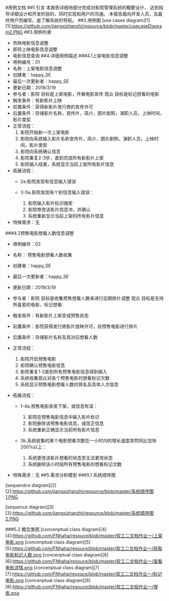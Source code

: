 #用例文档
##1.引言
    本报告详细地部分完成对影院管理系统的概要设计，
    达到指导详细设计和开发的目的，同时实现和用户的沟通。
    本报告面向开发人员，及最终用户而编写，是了解系统的导航。
##2.用例图
[use cases diagram][1]
[1]:https://github.com/jiangxizhanzhi/resource/blob/master/usecaseDiagram2.PNG
##3.用例列表
- 热映电影信息调整
- 即将上映电影信息调整
- 电影信息查询
##4.详细用例描述
###4.1上架电影信息调整
- 用例编号：01
- 名称：上架电影信息调整
- 创建者：happy_SE
- 最后一次更新者：happy_SE
- 更新日期：2019/3/19
- 参与者：影院 目标是上架电影，开展电影宣传 观众 目标是标记想看的电影
- 触发条件：有新影片上映
- 前置条件：获得新影片发行商的宣传许可
- 后置条件：存储影片名称，宣传片，简介，图片剧照，演职人员，上映时间，影片类型
- 正常流程：  
    1. 影院开始新一次上架电影  
    2. 影院向系统输入影片名称宣传片，简介，图片剧照，演职人员，上映时间，影片类型   
    3. 影院向系统确认信息  
    4. 影院重复2-3步，直到完成所有新影片上架  
    5. 影院输入结束，系统显示当前上架所有影片信息  
- 拓展流程：
    * 2a.影院发现有信息输入错误

    * 3-5a.影院发现有个别信息输入错误：  
        1.  影院输入影片标识搜索  
        2.  影院修改该影片信息冲，并确认  
        3.  系统重新显示当前上架的所有影片信息  
- 特殊需求：无

###4.2预售电影想看人数信息调整
- 用例编号：02
- 名称： 预售电影想看人数收集
- 创建者：happy_SE
- 最后一次更新者：happy_SE
- 更新日期：2019/3/19
- 参与者：影院 目标是收集预售想看人数来进行后期排片调整 观众 目标是支持所喜爱的电影，标记想看
- 触发条件：有新影片上架变成预售状态
- 前置条件：影院获得发行商影片放映许可，给预售电影进行排片
- 后置条件：存储影片名称及其对应想看人数
- 正常流程：  
    1. 影院开启预售电影  
    2. 影院确认预售电影信息  
    3. 影院重复1-2直到所有预售电影信息得到输入  
    4. 系统收集观众对各个预售电影的想看标记次数  
    5. 系统显示预售电影想看人数的排名及具体人次信息  
- 拓展流程：  
    * 1-4a.预售电影突发下架，或信息有误：  
        1. 影院在预售电影信息中输入影片标识  
        2. 影院删除该预售电影信息，或改正信息  
        3. 系统重新正确显示当前所有影片信息  
        
    * 3b.系统收集的某个电影想看次数在一小时内的增长速度突然同比加快200%以上：  
        1. 系统更改该影片想看的状态至无法更改状态  
        2. 系统删除该小时段所有预售电影的想看标记次数  
        
-    特殊需求：无
##5.需求分析模型
###5.1 系统顺序图

[sequendce diagram][2]
[2]:https://github.com/jiangxizhanzhi/resource/blob/master/系统顺序图1.PNG

[sequence diagram][3]
[3]:https://github.com/jiangxizhanzhi/resource/blob/master/系统顺序图2.PNG
      
###5.2 概念类图
[concenptual class diagram][4]
[4]:https://github.com/FNhaha/resouce/blob/master/软工二文档作业一/上架电影.png
[concenptual class diagram][5]
[5]:https://github.com/FNhaha/resouce/blob/master/软工二文档作业一/获取电影标记人数.png
[concenptual class diagram][6]
[6]:https://github.com/FNhaha/resouce/blob/master/软工二文档作业一/查看电影详情.png
[concenptual class diagram][7]
[7]:https://github.com/FNhaha/resouce/blob/master/软工二文档作业一/标记电影.png
[concenptual class diagram][8]
[8]:https://github.com/FNhaha/resouce/blob/master/软工二文档作业一/搜索.png